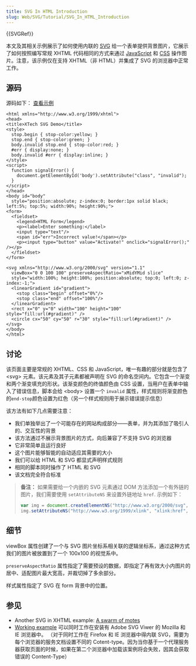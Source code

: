 ```yaml
---
title: SVG In HTML Introduction
slug: Web/SVG/Tutorial/SVG_In_HTML_Introduction
---
```


{{SVGRef}}

本文及其相关示例展示了如何使用内联的 [SVG](/zh-CN/docs/SVG) 给一个表单提供背景图片，它展示了如何按照编写常规 XHTML 代码相同的方式来通过 [JavaScript](/zh-CN/docs/JavaScript) 和 [CSS](/zh-CN/docs/CSS) 操作图片。注意，该示例仅在支持 XHTML（非 HTML）并集成了 SVG 的浏览器中正常工作。

## 源码

源码如下： [查看示例](/presentations/xtech2005/svg-canvas/SVGDemo.xml)

```plain
<html xmlns="http://www.w3.org/1999/xhtml">
<head>
<title>XTech SVG Demo</title>
<style>
  stop.begin { stop-color:yellow; }
  stop.end { stop-color:green; }
  body.invalid stop.end { stop-color:red; }
  #err { display:none; }
  body.invalid #err { display:inline; }
</style>
<script>
  function signalError() {
    document.getElementById('body').setAttribute("class", "invalid");
  }
</script>
</head>
<body id="body"
  style="position:absolute; z-index:0; border:1px solid black; left:5%; top:5%; width:90%; height:90%;">
<form>
  <fieldset>
    <legend>HTML Form</legend>
    <p><label>Enter something:</label>
    <input type="text"/>
    <span id="err">Incorrect value!</span></p>
    <p><input type="button" value="Activate!" onclick="signalError();" /></p>
  </fieldset>
</form>

<svg xmlns="http://www.w3.org/2000/svg" version="1.1"
  viewBox="0 0 100 100" preserveAspectRatio="xMidYMid slice"
  style="width:100%; height:100%; position:absolute; top:0; left:0; z-index:-1;">
  <linearGradient id="gradient">
    <stop class="begin" offset="0%"/>
    <stop class="end" offset="100%"/>
  </linearGradient>
  <rect x="0" y="0" width="100" height="100" style="fill:url(#gradient)" />
  <circle cx="50" cy="50" r="30" style="fill:url(#gradient)" />
</svg>
</body>
</html>
```

## 讨论

该页面主要是常规的 XHTML、CSS 和 JavaScript，唯一有趣的部分就是包含了 \<svg> 元素。该元素及其子元素都被声明在 SVG 的命名空间内。它包含一个渐变和两个渐变填充的形状。该渐变颜色的终值颜色由 CSS 设置，当用户在表单中输入了错误信息，脚本会给 \<body> 设置一个 `invalid` 属性，样式规则将渐变颜色的`end-stop`颜色设置为红色（另一个样式规则用于展示错误提示信息）

该方法有如下几点需要注意：

- 我们单独举出了一个可能存在的网站构成部分——表单，并为其添加了吸引人的、交互性的背景
- 该方法通过不展示背景图片的方式，向后兼容了不支持 SVG 的浏览器
- 它非常简单且运行良好
- 这个图片能够智能的自动适应其需要的大小
- 我们可以给 HTML 和 SVG 都显式声明样式规则
- 相同的脚本同时操作了 HTML 和 SVG
- 该文档完全符合标准

> **备注：** 如果需要给一个内嵌的 SVG 元素通过 DOM 方法添加一个有外链的图片，我们需要使用 `setAttributeNS` 来设置外链地址 `href`. 示例如下：
>
> ```js
> var img = document.createElementNS("http://www.w3.org/2000/svg", "image");
> img.setAttributeNS("http://www.w3.org/1999/xlink", "xlink:href", "move.png");
> ```

## 细节

viewBox 属性创建了一个与 SVG 图片坐标系相关联的逻辑坐标系，通过这种方式我们的图片被放置到了一个 100x100 的视觉系中。

`preserveAspectRatio` 属性指定了需要预设的数据，即指定了再有效大小内图片的居中、适配图片最大宽高，并裁切掉了多余部分。

样式属性指定了 SVG 在 form 背景中的位置。

## 参见

- Another SVG in XHTML example: [A swarm of motes](/zh-CN/docs/SVG/Namespaces_Crash_Course/Example)
- [Working example](http://jwatt.org/svg/demos/xhtml-with-inline-svg.xhtml) 可以同时工作在安装有 Adobe SVG Viwer 的 Mozilla 和 IE 浏览器中。 （对于同时工作在 Firefox 和 IE 浏览器中得内联 SVG，需要为每个浏览器的服务文档设置不同的 Cotent-type。因为当你基于一个代理服务器获取页面的时候，如果在第二个浏览器中加载该案例将会失败，因其会获取错误的 Content-Type）
